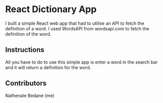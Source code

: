 # React Dictionary App
I built a simple React web app that had to utilise an API to fetch the definition of a word. I used WordsAPI from wordsapi.com to fetch the definition of the word.
## Instructions
All you have to do to use this simple app is enter a word in the search bar and it will return a definition for the word.
## Contributors
Nathenale Bedane (me)
